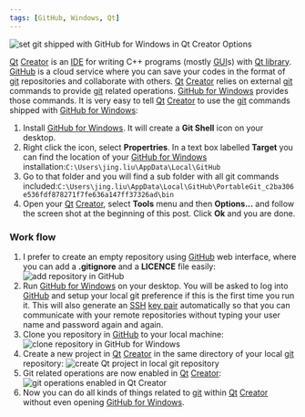 ```yaml
---
tags: [GitHub, Windows, Qt]
---
```


![set git shipped with GitHub for Windows in Qt Creator 
Options]({{site.ina}}/set-git-shipped-with-GitHub-for-Windows-in-Qt-Creator-Options.png)

[Qt][] [Creator][] is an [IDE][] for writing C++ programs (mostly [GUI][]s) 
with [Qt library][qtlib]. [GitHub][] is a cloud service where you can save your 
codes in the format of [git][] repositories and collaborate with others. [Qt][] 
[Creator][] relies on external [git][] commands to provide [git][] related 
operations.  [GitHub for Windows][gw] provides those commands. It is very easy 
to tell [Qt][] [Creator][] to use the [git][] commands shipped with [GitHub for 
Windows][gw]:

1. Install [GitHub for Windows][gw]. It will create a **Git Shell** icon on 
your desktop.
2. Right click the icon, select **Propertries**. In a text box labelled 
**Target** you can find the location of your [GitHub for Windows][gw] 
installation:`C:\Users\jing.liu\AppData\Local\GitHub`
3. Go to that folder and you will find a sub folder with all git commands 
included:`C:\Users\jing.liu\AppData\Local\GitHub\PortableGit_c2ba306e536fdf878271f7fe636a147ff37326ad\bin`
4. Open your [Qt][] [Creator][], select **Tools** menu and then **Options...** 
and follow the screen shot at the beginning of this post. Click **Ok** and you 
are done.

### Work flow ###

1. I prefer to create an empty repository using [GitHub][] web interface, where 
you can add a **.gitignore** and a **LICENCE** file easily:
![add repository in GitHub]({{site.ina}}/create-repository-in-GitHub.JPG)
2. Run [GitHub for Windows][gw] on your desktop. You will be asked to log into 
[GitHub][] and setup your local git preference if this is the first time you 
run it. This will also generate an [SSH][] [key pair][key] automatically so 
that you can communicate with your remote repositories without typing your user 
name and password again and again.
3. Clone you repository in [GitHub][] to your local machine:
![clone repository in GitHub for 
Windows]({{site.ina}}/clone-repository-in-GitHub-for-Windows.png)
4. Create a new project in [Qt][] [Creator][] in the same directory of your 
local [git][] repository:
![create Qt project in local git 
repository]({{site.ina}}/create-Qt-project-in-local-git-copy.png)
5. Git related operations are now enabled in [Qt][] [Creator][]:
![git operations enabled in Qt 
Creator]({{site.ina}}/git-operations-enabled-in-Qt-Creator.png)
6. Now you can do all kinds of things related to [git][] within [Qt][] 
[Creator][] without even opening [GitHub for Windows][gw].

[Qt]:http://www.qt.io/
[Creator]:http://doc.qt.io/qtcreator/
[IDE]:http://en.wikipedia.org/wiki/Integrated_development_environment
[GUI]:http://en.wikipedia.org/wiki/Graphical_user_interface
[qtlib]:http://en.wikipedia.org/wiki/Qt_%28software%29
[GitHub]:https://github.com/
[git]:https://git-scm.com/
[gw]:https://windows.github.com/
[SSH]:https://en.wikipedia.org/wiki/Secure_Shell
[key]:https://help.github.com/articles/generating-ssh-keys/
